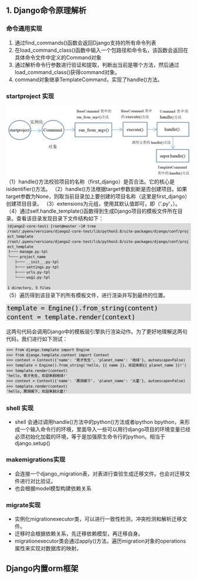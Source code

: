 ## 1. Django命令原理解析

### 命令通用实现

1. 通过find_commands()函数会返回Django支持的所有命令列表
2. 在load_command_class()函数中输入一个包路径和命令名，该函数会返回在具体命令文件中定义的Command对象
3. 通过解析命令行参数进行验证和提取，判断出当前是哪个方法，然后通过load_command_class()获得command对象。
4. command对象继承TemplateCommand，实现了handle()方法。

### startproject 实现
![](../youdaonote-images/Pasted%20image%2020230529165201.png)
（1）handle()方法校验项目的名称（first_django）是否合法。它的核心是isidentifier()方法。
（2）handle()方法根据target参数刞断是否创建项目。如果target参数为None，则取当前目录加上要创建的项目名称（这里是first_django）创建项目目录。
（3）extensions为元组，使用其默认值即可，即（'.py'，）。
（4）通过self.handle_template()函数得到生成Django项目的模板文件所在目录。查看该目录发现目录下文件结构如下：
![](../youdaonote-images/Pasted%20image%2020230529165759.png)
（5）遍历得到该目录下的所有模板文件，进行渲染并写到最终的位置。

![](../youdaonote-images/Pasted%20image%2020230529165954.png)

这两句代码会调用Django中的模板层引擎执行渲染动作。为了更好地理解这两句代码，我们进行如下测试：

![](../youdaonote-images/Pasted%20image%2020230529170009.png)

### shell 实现
- shell 会通过调用handle()方法中的python()方法或者ipython bpython，来形成一个输入命令行的环境，里面导入一些可以用行django项目的环境变量已经必须初始化加载的环境，等于是加强原生命令行的python。相当于django.setup()

### makemigrations实现
- 会连接一个django_migration表，对表进行查验生成迁移文件。也会对迁移文件进行对比验证。
- 也会根据model模型构建依赖关系

### migrate实现
- 实例化migrationexecutor类，可以进行一致性检测，冲突检测和解析迁移文件。
- 迁移时会根据依赖关系，先迁移依赖模型，再迁移自身。
- migrationexecutor类会通过apply()方法，遍历migration对象的operations属性来实现对数据库的映射。

## Django内置orm框架